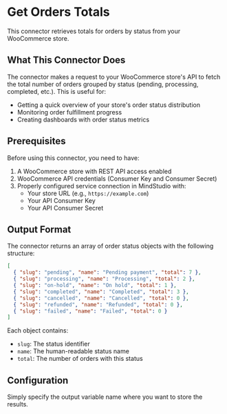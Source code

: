 # Get Orders Totals

This connector retrieves totals for orders by status from your WooCommerce store.

## What This Connector Does

The connector makes a request to your WooCommerce store's API to fetch the total number of orders grouped by status (pending, processing, completed, etc.). This is useful for:

- Getting a quick overview of your store's order status distribution
- Monitoring order fulfillment progress
- Creating dashboards with order status metrics

## Prerequisites

Before using this connector, you need to have:

1. A WooCommerce store with REST API access enabled
2. WooCommerce API credentials (Consumer Key and Consumer Secret)
3. Properly configured service connection in MindStudio with:
   - Your store URL (e.g., `https://example.com`)
   - Your API Consumer Key
   - Your API Consumer Secret

## Output Format

The connector returns an array of order status objects with the following structure:

```json
[
  { "slug": "pending", "name": "Pending payment", "total": 7 },
  { "slug": "processing", "name": "Processing", "total": 2 },
  { "slug": "on-hold", "name": "On hold", "total": 1 },
  { "slug": "completed", "name": "Completed", "total": 3 },
  { "slug": "cancelled", "name": "Cancelled", "total": 0 },
  { "slug": "refunded", "name": "Refunded", "total": 0 },
  { "slug": "failed", "name": "Failed", "total": 0 }
]
```

Each object contains:
- `slug`: The status identifier
- `name`: The human-readable status name
- `total`: The number of orders with this status

## Configuration

Simply specify the output variable name where you want to store the results.